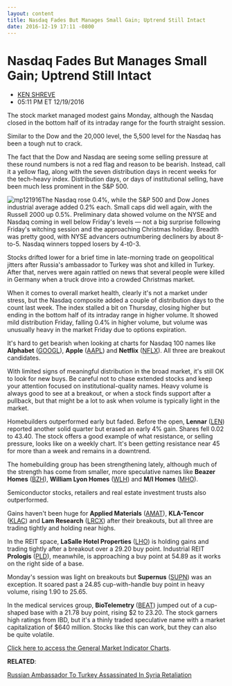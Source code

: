 ```yaml
---
layout: content
title: Nasdaq Fades But Manages Small Gain; Uptrend Still Intact
date: 2016-12-19 17:11 -0800
---
```



Nasdaq Fades But Manages Small Gain; Uptrend Still Intact
==========================================================




* [KEN SHREVE](https://www.investors.com/author/shrevek/ "Posts by KEN SHREVE")
* 05:11 PM ET 12/19/2016




The stock market managed modest gains Monday, although the Nasdaq closed in the bottom half of its intraday range for the fourth straight session.


Similar to the Dow and the 20,000 level, the 5,500 level for the Nasdaq has been a tough nut to crack.


The fact that the Dow and Nasdaq are seeing some selling pressure at these round numbers is not a red flag and reason to be bearish. Instead, call it a yellow flag, along with the seven distribution days in recent weeks for the tech-heavy index. Distribution days, or days of institutional selling, have been much less prominent in the S&P 500.


![mp121916](https://www.investors.com/wp-content/uploads/2016/12/MP121916-169x300.png)The Nasdaq rose 0.4%, while the S&P 500 and Dow Jones industrial average added 0.2% each. Small caps did well again, with the Russell 2000 up 0.5%. Preliminary data showed volume on the NYSE and Nasdaq coming in well below Friday's levels — not a big surprise following Friday's witching session and the approaching Christmas holiday. Breadth was pretty good, with NYSE advancers outnumbering decliners by about 8-to-5. Nasdaq winners topped losers by 4-t0-3.


Stocks drifted lower for a brief time in late-morning trade on geopolitical jitters after Russia's ambassador to Turkey was shot and killed in Turkey. After that, nerves were again rattled on news that several people were killed in Germany when a truck drove into a crowded Christmas market.


When it comes to overall market health, clearly it's not a market under stress, but the Nasdaq composite added a couple of distribution days to the count last week. The index stalled a bit on Thursday, closing higher but ending in the bottom half of its intraday range in higher volume. It showed mild distribution Friday, falling 0.4% in higher volume, but volume was unusually heavy in the market Friday due to options expiration.


It's hard to get bearish when looking at charts for Nasdaq 100 names like **Alphabet** ([GOOGL](https://research.investors.com/quote.aspx?symbol=GOOGL)), **Apple** ([AAPL](https://research.investors.com/quote.aspx?symbol=AAPL)) and **Netflix** ([NFLX](https://research.investors.com/quote.aspx?symbol=NFLX)). All three are breakout candidates.


With limited signs of meaningful distribution in the broad market, it's still OK to look for new buys. Be careful not to chase extended stocks and keep your attention focused on institutional-quality names. Heavy volume is always good to see at a breakout, or when a stock finds support after a pullback, but that might be a lot to ask when volume is typically light in the market.


Homebuilders outperformed early but faded. Before the open, **Lennar** ([LEN](https://research.investors.com/quote.aspx?symbol=LEN)) reported another solid quarter but erased an early 4% gain. Shares fell 0.02 to 43.40. The stock offers a good example of what resistance, or selling pressure, looks like on a weekly chart. It's been getting resistance near 45 for more than a week and remains in a downtrend.



The homebuilding group has been strengthening lately, although much of the strength has come from smaller, more speculative names like **Beazer Homes** ([BZH](https://research.investors.com/quote.aspx?symbol=BZH)), **William Lyon Homes** ([WLH](https://research.investors.com/quote.aspx?symbol=WLH)) and **M/I Homes** ([MHO](https://research.investors.com/quote.aspx?symbol=MHO)).


Semiconductor stocks, retailers and real estate investment trusts also outperformed.


Gains haven't been huge for **Applied Materials** ([AMAT](https://research.investors.com/quote.aspx?symbol=AMAT)), **KLA-Tencor** ([KLAC](https://research.investors.com/quote.aspx?symbol=KLAC)) and **Lam Research** ([LRCX](https://research.investors.com/quote.aspx?symbol=LRCX)) after their breakouts, but all three are trading tightly and holding near highs.


In the REIT space, **LaSalle Hotel Properties** ([LHO](https://research.investors.com/quote.aspx?symbol=LHO)) is holding gains and trading tightly after a breakout over a 29.20 buy point. Industrial REIT **Prologis** ([PLD](https://research.investors.com/quote.aspx?symbol=PLD)), meanwhile, is approaching a buy point at 54.89 as it works on the right side of a base.


Monday's session was light on breakouts but **Supernus** ([SUPN](https://research.investors.com/quote.aspx?symbol=SUPN)) was an exception. It soared past a 24.85 cup-with-handle buy point in heavy volume, rising 1.90 to 25.65.


In the medical services group, **BioTelemetry** ([BEAT](https://research.investors.com/quote.aspx?symbol=BEAT)) jumped out of a cup-shaped base with a 21.78 buy point, rising $2 to 23.20. The stock garners high ratings from IBD, but it's a thinly traded speculative name with a market capitalization of $640 million. Stocks like this can work, but they can also be quite volatile.


[Click here to access the General Market Indicator Charts](https://www.investors.com/wp-content/uploads/2016/12/IBD1912153430GMI.pdf).


**RELATED**:


[Russian Ambassador To Turkey Assassinated In Syria Retaliation](https://www.investors.com/news/russian-ambassador-to-turkey-assassinated-in-syria-retaliation/)


 




